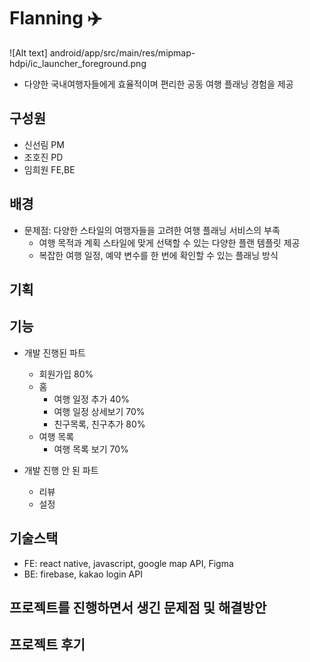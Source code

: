 # Flanning ✈️
![Alt text] android/app/src/main/res/mipmap-hdpi/ic_launcher_foreground.png
* 다양한 국내여행자들에게 효율적이며 편리한 공동 여행 플래닝 경험을 제공
  
## 구성원
* 신선림 PM
* 조호진 PD
* 임희원 FE,BE
  
## 배경
* 문제점: 다양한 스타일의 여행자들을 고려한 여행 플래닝 서비스의 부족 
  * 여행 목적과 계획 스타일에 맞게 선택할 수 있는 다양한 플랜 템플릿 제공
  * 복잡한 여행 일정, 예약 변수를 한 번에 확인할 수 있는 플래닝 방식

## 기획

## 기능
* 개발 진행된 파트
  * 회원가입 80%
  * 홈
    * 여행 일정 추가 40%
    * 여행 일정 상세보기 70%
    * 친구목록, 친구추가 80%
  * 여행 목록
    * 여행 목록 보기 70%


* 개발 진행 안 된 파트
  * 리뷰
  * 설정


## 기술스택 
* FE: react native, javascript, google map API, Figma
* BE: firebase, kakao login API
  
## 프로젝트를 진행하면서 생긴 문제점 및 해결방안
## 프로젝트 후기
